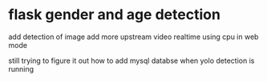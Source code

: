 # flask gender and age detection
add detection of image
add more upstream video realtime using cpu in web mode

still trying to figure it out how to add mysql databse when yolo detection is running

